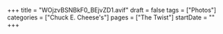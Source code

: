 +++
title = "WOjzvBSNBkF0_BEjvZD1.avif"
draft = false
tags = ["Photos"]
categories = ["Chuck E. Cheese's"]
pages = ["The Twist"]
startDate = ""
+++
